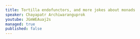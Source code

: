 ```yaml
---
title: Tortilla endofunctors, and more jokes about monads
speaker: Chayapatr Archiwaranguprok
youtube: JGmWEAuaj2s
managed: true
published: false
---
```

